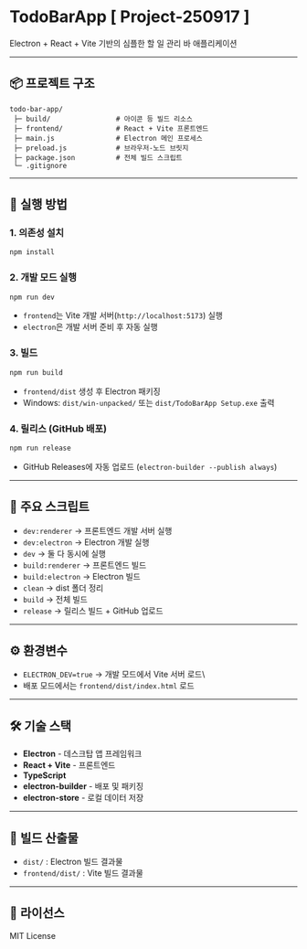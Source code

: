 # TodoBarApp [ Project-250917 ]

Electron + React + Vite 기반의 심플한 할 일 관리 바 애플리케이션

------------------------------------------------------------------------

## 📦 프로젝트 구조

    todo-bar-app/
     ├─ build/                # 아이콘 등 빌드 리소스
     ├─ frontend/             # React + Vite 프론트엔드
     ├─ main.js               # Electron 메인 프로세스
     ├─ preload.js            # 브라우저-노드 브릿지
     ├─ package.json          # 전체 빌드 스크립트
     └─ .gitignore

------------------------------------------------------------------------

## 🚀 실행 방법

### 1. 의존성 설치

``` bash
npm install
```

### 2. 개발 모드 실행

``` bash
npm run dev
```

-   `frontend`는 Vite 개발 서버(`http://localhost:5173`) 실행
-   `electron`은 개발 서버 준비 후 자동 실행

### 3. 빌드

``` bash
npm run build
```

-   `frontend/dist` 생성 후 Electron 패키징
-   Windows: `dist/win-unpacked/` 또는 `dist/TodoBarApp Setup.exe` 출력

### 4. 릴리스 (GitHub 배포)

``` bash
npm run release
```

-   GitHub Releases에 자동 업로드 (`electron-builder --publish always`)

------------------------------------------------------------------------

## 📜 주요 스크립트

-   `dev:renderer` → 프론트엔드 개발 서버 실행
-   `dev:electron` → Electron 개발 실행
-   `dev` → 둘 다 동시에 실행
-   `build:renderer` → 프론트엔드 빌드
-   `build:electron` → Electron 빌드
-   `clean` → dist 폴더 정리
-   `build` → 전체 빌드
-   `release` → 릴리스 빌드 + GitHub 업로드

------------------------------------------------------------------------

## ⚙️ 환경변수

-   `ELECTRON_DEV=true` → 개발 모드에서 Vite 서버 로드\
-   배포 모드에서는 `frontend/dist/index.html` 로드

------------------------------------------------------------------------

## 🛠️ 기술 스택

-   **Electron** - 데스크탑 앱 프레임워크
-   **React + Vite** - 프론트엔드
-   **TypeScript**
-   **electron-builder** - 배포 및 패키징
-   **electron-store** - 로컬 데이터 저장

------------------------------------------------------------------------

## 📂 빌드 산출물

-   `dist/` : Electron 빌드 결과물
-   `frontend/dist/` : Vite 빌드 결과물

------------------------------------------------------------------------

## 📝 라이선스

MIT License
